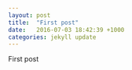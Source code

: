 ```yaml
---
layout: post
title:  "First post"
date:   2016-07-03 18:42:39 +1000
categories: jekyll update
---
```


First post
